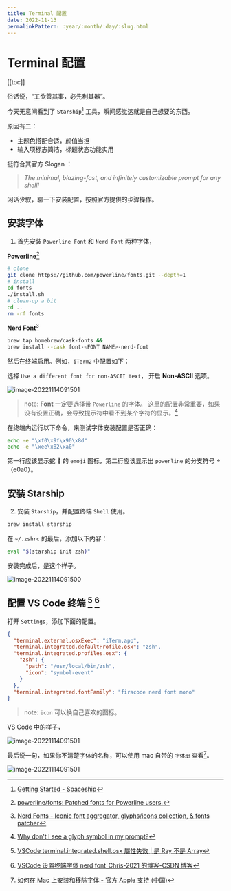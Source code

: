 ```yaml
---
title: Terminal 配置
date: 2022-11-13
permalinkPattern: :year/:month/:day/:slug.html
---
```


<!--
 * @Author: rich1e
 * @Date: 2022-11-13 16:01:04
 * @LastEditors: rich1e
 * @LastEditTime: 2022-11-14 09:52:46
-->

# Terminal 配置

[[toc]]

俗话说，“工欲善其事，必先利其器”。

今天无意间看到了 `Starship`[^1] 工具，瞬间感觉这就是自己想要的东西。

原因有二：

- 主题色搭配合适，颜值当担
- 输入项标志简洁，标题状态功能实用

挺符合其官方 Slogan ：

> _The minimal, blazing-fast, and infinitely customizable prompt for any shell!_

闲话少叙，聊一下安装配置，按照官方提供的步骤操作。

## 安装字体

1. 首先安装 `Powerline Font` 和 `Nerd Font` 两种字体，

**Powerline**[^2]

```sh
# clone
git clone https://github.com/powerline/fonts.git --depth=1
# install
cd fonts
./install.sh
# clean-up a bit
cd ..
rm -rf fonts
```

**Nerd Font**[^3]

```sh
brew tap homebrew/cask-fonts &&
brew install --cask font-<FONT NAME>-nerd-font
```

然后在终端启用。例如，`iTerm2` 中配置如下：

选择 `Use a different font for non-ASCII text`， 开启 **Non-ASCII** 选项。

![image-20221114091501](@images\workspace\terminal-config\image-20221114091501.png)

> note: **Font** 一定要选择带 `Powerline` 的字体。
> 这里的配置非常重要，如果没有设置正确，会导致提示符中看不到某个字符的显示。[^4]

在终端内运行以下命令，来测试字体安装配置是否正确：

```sh
echo -e "\xf0\x9f\x90\x8d"
echo -e "\xee\x82\xa0"
```

第一行应该显示蛇 🐍 的 `emoji` 图标，第二行应该显示出 `powerline` 的分支符号  （e0a0）。

## 安装 Starship

2. 安装 `Starship`，并配置终端 `Shell` 使用。

```sh
brew install starship
```

在 `~/.zshrc` 的最后，添加以下内容：

```sh
eval "$(starship init zsh)"
```

安装完成后，是这个样子。

![image-20221114091500](@images\workspace\terminal-config\image-20221114091500.png)

## 配置 VS Code 终端 [^5] [^6]

打开 `Settings`，添加下面的配置。

```json
{
  "terminal.external.osxExec": "iTerm.app",
  "terminal.integrated.defaultProfile.osx": "zsh",
  "terminal.integrated.profiles.osx": {
    "zsh": {
      "path": "/usr/local/bin/zsh",
      "icon": "symbol-event"
    }
  },
  "terminal.integrated.fontFamily": "firacode nerd font mono"
}
```

> note: `icon` 可以换自己喜欢的图标。

VS Code 中的样子，

![image-20221114091501](@images\workspace\terminal-config\image-20221114091502.png)

最后说一句，如果你不清楚字体的名称，可以使用 mac 自带的 `字体册` 查看[^7]。

![image-20221114091501](@images\workspace\terminal-config\image-20221114091503.png)

[^1]: [Getting Started - Spaceship](https://spaceship-prompt.sh/getting-started/)
[^2]: [powerline/fonts: Patched fonts for Powerline users.](https://github.com/powerline/fonts)
[^3]: [Nerd Fonts - Iconic font aggregator, glyphs/icons collection, & fonts patcher](https://www.nerdfonts.com/font-downloads)
[^4]: [Why don't I see a glyph symbol in my prompt?](https://starship.rs/faq/#why-don-t-i-see-a-glyph-symbol-in-my-prompt)
[^5]: [VSCode terminal.integrated.shell.osx 屬性失效 | 是 Ray 不是 Array](https://israynotarray.com/vscode/20210927/2674618084/)
[^6]: [VSCode 设置终端字体 nerd font_Chris-2021 的博客-CSDN 博客](https://blog.csdn.net/m0_37169880/article/details/114262312)
[^7]: [如何在 Mac 上安装和移除字体 - 官方 Apple 支持 (中国)](https://support.apple.com/zh-cn/HT201749)
